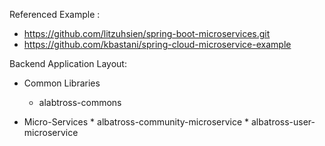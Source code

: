 Referenced Example :
* https://github.com/litzuhsien/spring-boot-microservices.git
* https://github.com/kbastani/spring-cloud-microservice-example


Backend Application Layout:

   * Common Libraries
     * alabtross-commons
     
   * Micro-Services
    * albatross-community-microservice
    * albatross-user-microservice
    
